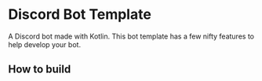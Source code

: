 # Discord Bot Template
A Discord bot made with Kotlin. This bot template has a few nifty features to help develop your bot. 

## How to build
